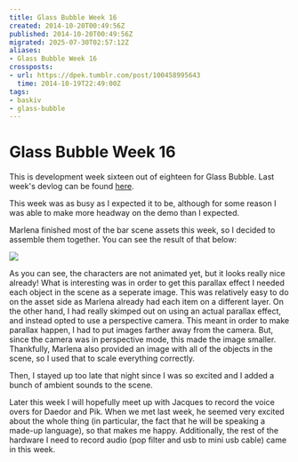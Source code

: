 ```yaml
---
title: Glass Bubble Week 16
created: 2014-10-20T00:49:56Z
published: 2014-10-20T00:49:56Z
migrated: 2025-07-30T02:57:12Z
aliases:
- Glass Bubble Week 16
crossposts:
- url: https://dpek.tumblr.com/post/100458995643
  time: 2014-10-19T22:49:00Z
tags:
- baskiv
- glass-bubble
---
```


# Glass Bubble Week 16

This is development week sixteen out of eighteen for Glass Bubble. Last week's devlog can be found [here](20141012225142.md).

This week was as busy as I expected it to be, although for some reason I was able to make more headway on the demo than I expected.

Marlena finished most of the bar scene assets this week, so I decided to assemble them together. You can see the result of that below:

![](https://youtube.com/watch?v=LxUlYuTD_lY)

As you can see, the characters are not animated yet, but it looks really nice already! What is interesting was in order to get this parallax effect I needed each object in the scene as a seperate image. This was relatively easy to do on the asset side as Marlena already had each item on a different layer. On the other hand, I had really skimped out on using an actual parallax effect, and instead opted to use a perspective camera. This meant in order to make parallax happen, I had to put images farther away from the camera. But, since the camera was in perspective mode, this made the image smaller. Thankfully, Marlena also provided an image with all of the objects in the scene, so I used that to scale everything correctly.

Then, I stayed up too late that night since I was so excited and I added a bunch of ambient sounds to the scene.

Later this week I will hopefully meet up with Jacques to record the voice overs for Daedor and Pik. When we met last week, he seemed very excited about the whole thing (in particular, the fact that he will be speaking a made-up language), so that makes me happy. Additionally, the rest of the hardware I need to record audio (pop filter and usb to mini usb cable) came in this week.
